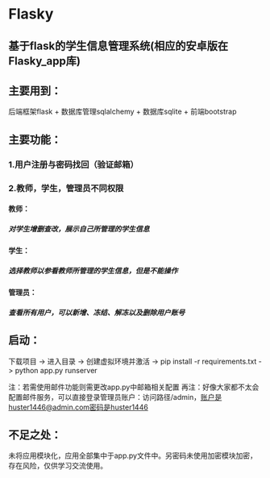# Flasky

## 基于flask的学生信息管理系统(相应的安卓版在Flasky_app库)

## 主要用到：
后端框架flask + 数据库管理sqlalchemy + 数据库sqlite + 前端bootstrap
  
## 主要功能：

### 1.用户注册与密码找回（验证邮箱）
### 2.教师，学生，管理员不同权限
#### 教师：
##### 对学生增删查改，展示自己所管理的学生信息
#### 学生：
##### 选择教师以参看教师所管理的学生信息，但是不能操作
#### 管理员：
##### 查看所有用户，可以新增、冻结、解冻以及删除用户账号
    
## 启动：
下载项目 -> 进入目录 -> 创建虚拟环境并激活 -> pip install -r requirements.txt -> python app.py runserver

注：若需使用邮件功能则需更改app.py中邮箱相关配置
再注：好像大家都不太会配置邮件服务，可以直接登录管理员账户：访问路径/admin，账户是huster1446@admin.com密码是huster1446
  
## 不足之处：

未将应用模块化，应用全部集中于app.py文件中。另密码未使用加密模块加密，存在风险，仅供学习交流使用。
